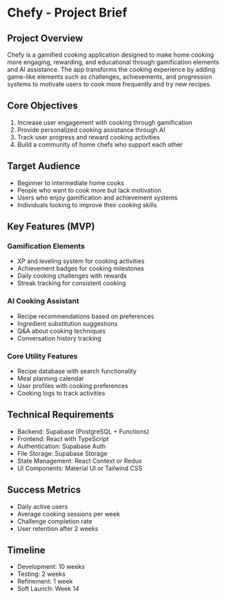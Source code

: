 # Chefy - Project Brief

## Project Overview
Chefy is a gamified cooking application designed to make home cooking more engaging, rewarding, and educational through gamification elements and AI assistance. The app transforms the cooking experience by adding game-like elements such as challenges, achievements, and progression systems to motivate users to cook more frequently and try new recipes.

## Core Objectives
1. Increase user engagement with cooking through gamification
2. Provide personalized cooking assistance through AI
3. Track user progress and reward cooking activities
4. Build a community of home chefs who support each other

## Target Audience
- Beginner to intermediate home cooks
- People who want to cook more but lack motivation
- Users who enjoy gamification and achievement systems
- Individuals looking to improve their cooking skills

## Key Features (MVP)

### Gamification Elements
- XP and leveling system for cooking activities
- Achievement badges for cooking milestones
- Daily cooking challenges with rewards
- Streak tracking for consistent cooking

### AI Cooking Assistant
- Recipe recommendations based on preferences
- Ingredient substitution suggestions
- Q&A about cooking techniques
- Conversation history tracking

### Core Utility Features
- Recipe database with search functionality
- Meal planning calendar
- User profiles with cooking preferences
- Cooking logs to track activities

## Technical Requirements
- Backend: Supabase (PostgreSQL + Functions)
- Frontend: React with TypeScript
- Authentication: Supabase Auth
- File Storage: Supabase Storage
- State Management: React Context or Redux
- UI Components: Material UI or Tailwind CSS

## Success Metrics
- Daily active users
- Average cooking sessions per week
- Challenge completion rate
- User retention after 2 weeks

## Timeline
- Development: 10 weeks
- Testing: 2 weeks
- Refinement: 1 week
- Soft Launch: Week 14
